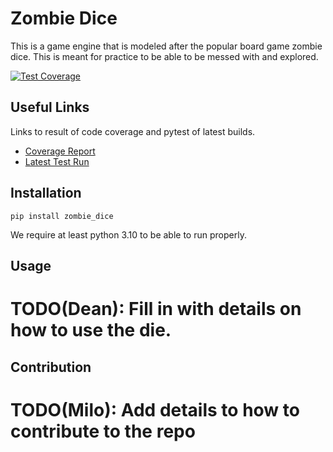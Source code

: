 Zombie Dice
===

This is a game engine that is modeled after the popular board game zombie dice. This is meant for practice to be able to be messed with and explored.

[![Test Coverage](https://github.com/Carrera-Dev-Consulting/zombie_dice/actions/workflows/test-coverage.yml/badge.svg)](https://github.com/Carrera-Dev-Consulting/zombie_dice/actions/workflows/test-coverage.yml)

Useful Links
---

Links to result of code coverage and pytest of latest builds.

* [Coverage Report](https://consulting.gxldcptrick.dev/zombie_dice/coverage/)
* [Latest Test Run](https://consulting.gxldcptrick.dev/zombie_dice/coverage/report.html)

Installation
---

`pip install zombie_dice`


We require at least python 3.10 to be able to run properly.


Usage
---

# TODO(Dean): Fill in with details on how to use the die.

Contribution
---
# TODO(Milo): Add details to how to contribute to the repo